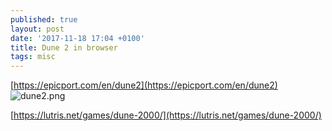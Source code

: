 ```yaml
---
published: true
layout: post
date: '2017-11-18 17:04 +0100'
title: Dune 2 in browser
tags: misc
---
```

[https://epicport.com/en/dune2](https://epicport.com/en/dune2)  
![dune2.png]({{site.baseurl}}/media/dune2.png)

[https://lutris.net/games/dune-2000/](https://lutris.net/games/dune-2000/)
